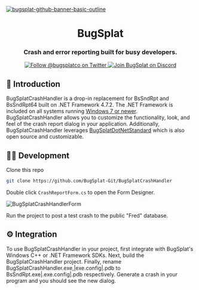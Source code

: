 [![bugsplat-github-banner-basic-outline](https://user-images.githubusercontent.com/20464226/149019306-3186103c-5315-4dad-a499-4fd1df408475.png)](https://bugsplat.com)
<br/>
# <div align="center">BugSplat</div> 
### **<div align="center">Crash and error reporting built for busy developers.</div>**
<div align="center">
    <a href="https://twitter.com/BugSplatCo">
        <img alt="Follow @bugsplatco on Twitter" src="https://img.shields.io/twitter/follow/bugsplatco?label=Follow%20BugSplat&style=social">
    </a>
    <a href="https://discord.gg/K4KjjRV5ve">
        <img alt="Join BugSplat on Discord" src="https://img.shields.io/discord/664965194799251487?label=Join%20Discord&logo=Discord&style=social">
    </a>
</div>

## 👋 Introduction

BugSplatCrashHandler is a drop-in replacement for BsSndRpt and BsSndRpt64 built on .NET Framework 4.7.2. The .NET Framework is included on all systems running [Windows 7 or newer](https://learn.microsoft.com/en-us/dotnet/framework/migration-guide/versions-and-dependencies#net-framework-472). BugSplatCrashHandler allows you to customize the functionality, look, and feel of the crash report dialog in your application. Additionally, BugSplatCrashHandler leverages [BugSplatDotNetStandard](https://github.com/BugSplat-Git/bugsplat-dotnet-standard) which is also open source and customizable.

## 🧑‍💻 Development

Clone this repo

```sh
git clone https://github.com/BugSplat-Git/BugSplatCrashHandler
```

Double click `CrashReportForm.cs` to open the Form Designer.

![BugSplatCrashHandlerForm](https://user-images.githubusercontent.com/2646053/197913717-4d3f4c91-8a15-4f23-a215-0e6724c2f365.png)

Run the project to post a test crash to the public "Fred" database.

## ⚙️ Integration

To use BugSplatCrashHandler in your project, first integrate with BugSplat's Windows C++ or .NET Framework SDKs. Next, build the BugSplatCrashHandler project. Finally, rename BugSplatCrashHandler.exe,|exe.config|.pdb to BsSndRpt.exe|.exe.config|.pdb respectively. Generate a crash in your program and you should see the new dialog.
